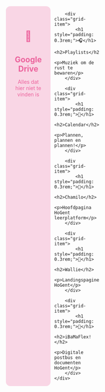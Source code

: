 <head>
    <meta name="viewport" content="width=device-width, initial-scale=1.0">
    <link rel="stylesheet" href="styles.css">
</head>

<style>
    * {
        box-sizing: border-box;
        margin: 0;
        padding: 0;
    }

    .grid-container {
        display: grid;
        grid-template-columns: repeat(3, 1fr);
        gap: 10px;
        padding: 10px;
        border: 20px;
    }

    .grid-item {
        text-align: center;
        padding: 20px;
        border-radius: 12px;
        background-color: rgba(236, 98, 156, 0.25);
        color: #ec629c;
    }

    .grid-item:hover {
        background-color: rgba(236, 98, 156, 0.75);
        color: white;
    }


    @media (max-width: 768px) {
        .grid-container {
            grid-template-columns: 1fr;
        }
    }
</style>

<body>
    <div class="grid-container">
        <div class="grid-item">
            <h1 style="padding: 0.3rem;">💽</h1>
            <h2>Google Drive</h2>
            <p>Alles dat hier niet te vinden is</p>
        </div>

        <div class="grid-item">
            <h1 style="padding: 0.3rem;">🎧</h1>
            <h2>Playlists</h2>
            <p>Muziek om de rust te bewaren</p>
        </div>

        <div class="grid-item">
            <h1 style="padding: 0.3rem;">📅</h1>
            <h2>Calendar</h2>
            <p>Plannen, plannen en plannen!</p>
        </div>

        <div class="grid-item">
            <h1 style="padding: 0.3rem;">🏡</h1>
            <h2>Chamilo</h2>
            <p>Hoofdpagina HoGent leerplatform</p>
        </div>

        <div class="grid-item">
            <h1 style="padding: 0.3rem;">👋</h1>
            <h2>Wallie</h2>
            <p>Landingspagine HoGent</p>
        </div>

        <div class="grid-item">
            <h1 style="padding: 0.3rem;">📯</h1>
            <h2>iBaMaFlex!</h2>
            <p>Digitale postbus en documenten HoGent</p>
        </div>
    </div>
</body>

</html>